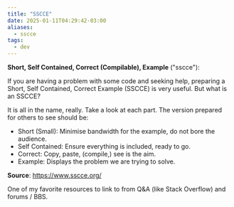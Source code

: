 ```yaml
---
title: "SSCCE"
date: 2025-01-11T04:29:42-03:00
aliases:
  - sscce
tags:
  - dev
---
```


**Short, Self Contained, Correct (Compilable), Example** ("sscce"):

If you are having a problem with some code and seeking help, preparing a Short,
Self Contained, Correct Example (SSCCE) is very useful. But what is an SSCCE?

It is all in the name, really. Take a look at each part. The version prepared
for others to see should be:

- Short (Small): Minimise bandwidth for the example, do not bore the audience.
- Self Contained: Ensure everything is included, ready to go.
- Correct: Copy, paste, (compile,) see is the aim.
- Example: Displays the problem we are trying to solve.

**Source**: https://www.sscce.org/

One of my favorite resources to link to from Q&A (like Stack Overflow) and forums / BBS.
